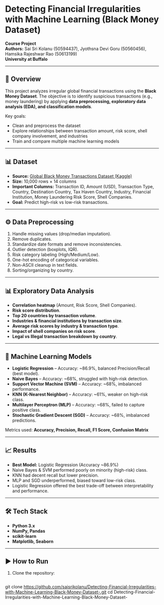 # Detecting Financial Irregularities with Machine Learning (Black Money Dataset)

**Course Project**  
**Authors:** Sai Sri Kolanu (50594437), Jyothsna Devi Goru (50560456), Hamsika Rajeshwar Rao (50613199)  
**University at Buffalo**  

---

## 📖 Overview
This project analyzes irregular global financial transactions using the **Black Money Dataset**. The objective is to identify suspicious transactions (e.g., money laundering) by applying **data preprocessing, exploratory data analysis (EDA), and classification models**.  

Key goals:
- Clean and preprocess the dataset  
- Explore relationships between transaction amount, risk score, shell company involvement, and industries  
- Train and compare multiple machine learning models  

---

## 📊 Dataset
- **Source:** [Global Black Money Transactions Dataset (Kaggle)](https://www.kaggle.com/datasets/waqi786/global-black-money-transactions-dataset)  
- **Size:** 10,000 rows × 14 columns  
- **Important Columns:** Transaction ID, Amount (USD), Transaction Type, Country, Destination Country, Tax Haven Country, Industry, Financial Institution, Money Laundering Risk Score, Shell Companies.  
- **Goal:** Predict high-risk vs low-risk transactions.  

---

## ⚙️ Data Preprocessing
1. Handle missing values (drop/median imputation).  
2. Remove duplicates.  
3. Standardize date formats and remove inconsistencies.  
4. Outlier detection (boxplots, IQR).  
5. Risk category labeling (High/Medium/Low).  
6. One-hot encoding of categorical variables.  
7. Non-ASCII cleanup in text fields.  
8. Sorting/organizing by country.  

---

## 📊 Exploratory Data Analysis
- **Correlation heatmap** (Amount, Risk Score, Shell Companies).  
- **Risk score distribution**.  
- **Top 20 countries by transaction volume**.  
- **Industries & financial institutions by transaction size**.  
- **Average risk scores by industry & transaction type**.  
- **Impact of shell companies on risk score**.  
- **Legal vs Illegal transaction breakdown by country**.  

---

## 🤖 Machine Learning Models
- **Logistic Regression** – Accuracy: ~86.9%, balanced Precision/Recall (best model).  
- **Naive Bayes** – Accuracy: ~68%, struggled with high-risk detection.  
- **Support Vector Machine (SVM)** – Accuracy: ~68%, imbalanced performance.  
- **KNN (K-Nearest Neighbor)** – Accuracy: ~61%, weaker on high-risk class.  
- **Multilayer Perceptron (MLP)** – Accuracy: ~68%, failed to capture positive class.  
- **Stochastic Gradient Descent (SGD)** – Accuracy: ~68%, imbalanced predictions.  

Metrics used: **Accuracy, Precision, Recall, F1 Score, Confusion Matrix**  

---

## 📈 Results
- **Best Model:** Logistic Regression (Accuracy ~86.9%)  
- Naive Bayes & SVM performed poorly on minority (high-risk) class.  
- KNN had decent recall but lower precision.  
- MLP and SGD underperformed, biased toward low-risk class.  
- Logistic Regression offered the best trade-off between interpretability and performance.  

---

## 🛠️ Tech Stack
- **Python 3.x**
- **NumPy, Pandas**
- **scikit-learn**
- **Matplotlib, Seaborn**

---

## ▶️ How to Run
1. Clone the repository:
   ```bash
  git clone https://github.com/saisrikolanu/Detecting-Financial-Irregularities-with-Machine-Learning-Black-Money-Dataset-.git
cd Detecting-Financial-Irregularities-with-Machine-Learning-Black-Money-Dataset-

